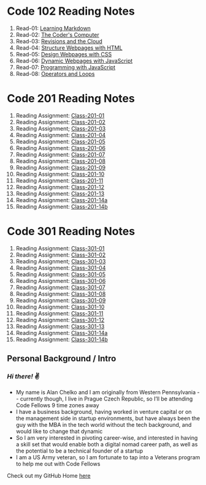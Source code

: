 # Code 102 Reading Notes
1. Read-01: [Learning Markdown](https://dtuskippy.github.io/reading-notes/read-01-learning-markdown)
2. Read-02: [The Coder's Computer](https://dtuskippy.github.io/reading-notes/read-02-the-coders-computer)
3. Read-03: [Revisions and the Cloud](https://dtuskippy.github.io/reading-notes/read-03-revisions-and-the-cloud)
4. Read-04: [Structure Webpages with HTML](https://dtuskippy.github.io/reading-notes/read-04-structure-webpages-with-html)
5. Read-05: [Design Webpages with CSS](https://dtuskippy.github.io/reading-notes/read-05-design-webpages-with-css)
6. Read-06: [Dynamic Webpages with JavaScript](https://dtuskippy.github.io/reading-notes/read-06-dynamic-webpages-with-javascript)
7. Read-07: [Programming with JavaScript](https://dtuskippy.github.io/reading-notes/read-07-programming-with-javascript)
8. Read-08: [Operators and Loops](https://dtuskippy.github.io/reading-notes/read-08-operators-and-loops)

# Code 201 Reading Notes
1. Reading Assignment: [Class-201-01](https://dtuskippy.github.io/reading-notes/class-201-01)
2. Reading Assignment: [Class-201-02](https://dtuskippy.github.io/reading-notes/class-201-02)
3. Reading Assignment; [Class-201-03](https://dtuskippy.github.io/reading-notes/class-201-03)
4. Reading Assignment: [Class-201-04](https://dtuskippy.github.io/reading-notes/class-201-04)
5. Reading Assignment: [Class-201-05](https://dtuskippy.github.io/reading-notes/class-201-05)
6. Reading Assignment: [Class-201-06](https://dtuskippy.github.io/reading-notes/class-201-06)
7. Reading Assignment: [Class-201-07](https://dtuskippy.github.io/reading-notes/class-201-07)
8. Reading Assignment: [Class-201-08](https://dtuskippy.github.io/reading-notes/class-201-08)
9. Reading Assignment: [Class-201-09](https://dtuskippy.github.io/reading-notes/class-201-09)
10. Reading Assignment: [Class-201-10](https://dtuskippy.github.io/reading-notes/class-201-10)
11. Reading Assignment: [Class-201-11](https://dtuskippy.github.io/reading-notes/class-201-11)
12. Reading Assignment: [Class-201-12](https://dtuskippy.github.io/reading-notes/class-201-12)
13. Reading Assignment: [Class-201-13](https://dtuskippy.github.io/reading-notes/class-201-13)
14. Reading Assignment: [Class-201-14a](https://dtuskippy.github.io/reading-notes/class-201-14a)
15. Reading Assignment: [Class-201-14b](https://dtuskippy.github.io/reading-notes/class-201-14b)

# Code 301 Reading Notes
1. Reading Assignment: [Class-301-01](https://dtuskippy.github.io/reading-notes/class-301-01)
2. Reading Assignment: [Class-301-02](https://dtuskippy.github.io/reading-notes/class-301-02)
3. Reading Assignment; [Class-301-03](https://dtuskippy.github.io/reading-notes/class-301-03)
4. Reading Assignment: [Class-301-04](https://dtuskippy.github.io/reading-notes/class-301-04)
5. Reading Assignment: [Class-301-05](https://dtuskippy.github.io/reading-notes/class-301-05)
6. Reading Assignment: [Class-301-06](https://dtuskippy.github.io/reading-notes/class-301-06)
7. Reading Assignment: [Class-301-07](https://dtuskippy.github.io/reading-notes/class-301-07)
8. Reading Assignment: [Class-301-08](https://dtuskippy.github.io/reading-notes/class-301-08)
9. Reading Assignment: [Class-301-09](https://dtuskippy.github.io/reading-notes/class-301-09)
10. Reading Assignment: [Class-301-10](https://dtuskippy.github.io/reading-notes/class-301-10)
11. Reading Assignment: [Class-301-11](https://dtuskippy.github.io/reading-notes/class-301-11)
12. Reading Assignment: [Class-301-12](https://dtuskippy.github.io/reading-notes/class-301-12)
13. Reading Assignment: [Class-301-13](https://dtuskippy.github.io/reading-notes/class-301-13)
14. Reading Assignment: [Class-301-14a](https://dtuskippy.github.io/reading-notes/class-301-14a)
15. Reading Assignment: [Class-301-14b](https://dtuskippy.github.io/reading-notes/class-301-14b)


## Personal Background / Intro
### *Hi there!*  ✌️

* My name is Alan Chelko and I am originally from Western Pennsylvania -- currently though, I live in Prague Czech Republic, so I’ll be attending Code Fellows 9 time zones away
* I have a business background, having worked in venture capital or on the management side in startup environments, but have always been the guy with the MBA in the tech world without the tech background, and would like to change that dynamic
* So I am very interested in pivoting career-wise, and interested in having a skill set that would enable both a digital nomad career path, as well as the potential to be a technical founder of a startup
* I am a US Army veteran, so I am fortunate to tap into a Veterans program to help me out with Code Fellows

Check out my GitHub Home [here](https://github.com/dtuskippy)

